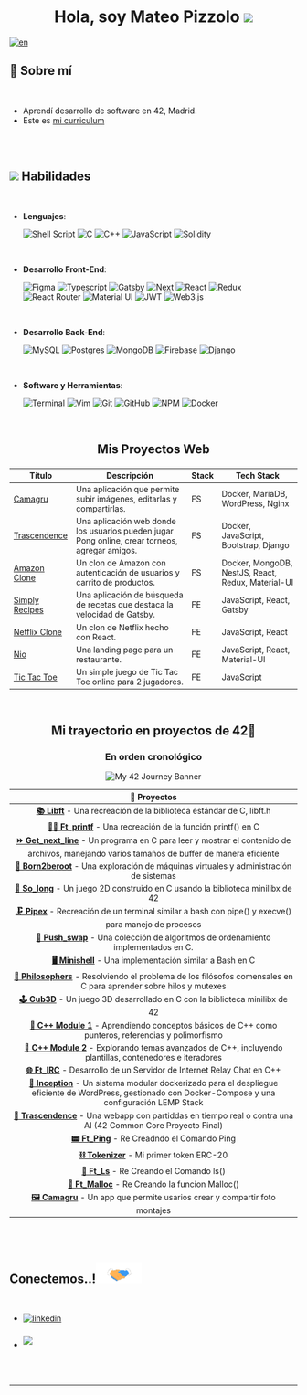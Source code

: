 
<h1 align="center"><b>Hola, soy Mateo Pizzolo </b><img src="https://media.giphy.com/media/hvRJCLFzcasrR4ia7z/giphy.gif" width="35"></h1>

[![en](https://img.shields.io/badge/lang-en-red.svg)](https://github.com/jonatasemidio/multilanguage-readme-pattern/blob/master/README.md)


## 📖 **Sobre mí**


<br>

- Aprendí desarrollo de software en 42, Madrid.
- Este es [mi curriculum](https://drive.google.com/file/d/1XAlsKB88-UvtX-eHDdb5noE7HxSTtQMt/view?usp=sharing)
<!---
- My [42 Resume](https://cv.42.fr/mpizzolo)
- Portfolio website [link](http://www.mateopizzolo.com/)
-->

<br><br>


## <img src="https://media2.giphy.com/media/QssGEmpkyEOhBCb7e1/giphy.gif?cid=ecf05e47a0n3gi1bfqntqmob8g9aid1oyj2wr3ds3mg700bl&rid=giphy.gif" width ="25"><b> Habilidades</b>
<br>

<p align="center">

- **Lenguajes**:
    
    ![Shell Script](https://img.shields.io/badge/shell_script-%23121011.svg?style=for-the-badge&logo=gnu-bash&logoColor=white)
    ![C](https://img.shields.io/badge/C%20-%232370ED.svg?style=for-the-badge&logo=c&logoColor=white)
    ![C++](https://img.shields.io/badge/c++-%2300599C.svg?style=for-the-badge&logo=c%2B%2B&logoColor=white)
    ![JavaScript](https://img.shields.io/badge/JavaScript%20-%23F7DF1E.svg?style=for-the-badge&logo=javascript&logoColor=black)
    ![Solidity](https://img.shields.io/badge/Solidity-%23363636.svg?style=for-the-badge&logo=solidity&logoColor=white)

<br>   
    
- **Desarrollo Front-End**:

   ![Figma](https://img.shields.io/badge/figma-%23F24E1E.svg?style=for-the-badge&logo=figma&logoColor=white)
   ![Typescript](https://img.shields.io/badge/TypeScript-007ACC?style=for-the-badge&logo=typescript&logoColor=white)
   ![Gatsby](https://img.shields.io/badge/Gatsby-663399?style=for-the-badge&logo=gatsby&logoColor=white)
   ![Next](https://img.shields.io/badge/Next-black?style=for-the-badge&logo=next.js&logoColor=white)
   ![React](https://img.shields.io/badge/React-20232A?style=for-the-badge&logo=react&logoColor=61DAFB)
   ![Redux](https://img.shields.io/badge/Redux-593D88?style=for-the-badge&logo=redux&logoColor=white)
   ![React Router](https://img.shields.io/badge/React_Router-CA4245?style=for-the-badge&logo=react-router&logoColor=white)
   ![Material UI](https://img.shields.io/badge/Material%20UI-007FFF?style=for-the-badge&logo=mui&logoColor=white)
   ![JWT](https://img.shields.io/badge/JWT-black?style=for-the-badge&logo=JSON%20web%20tokens)
   ![Web3.js](https://img.shields.io/badge/web3.js-F16822?style=for-the-badge&logo=web3.js&logoColor=white)

<br>

- **Desarrollo Back-End**:

  ![MySQL](https://img.shields.io/badge/mysql-%2300f.svg?style=for-the-badge&logo=mysql&logoColor=white)
  ![Postgres](https://img.shields.io/badge/postgres-%23316192.svg?style=for-the-badge&logo=postgresql&logoColor=white)
  ![MongoDB](https://img.shields.io/badge/MongoDB-%234ea94b.svg?style=for-the-badge&logo=mongodb&logoColor=white)
  ![Firebase](https://img.shields.io/badge/firebase-%23039BE5.svg?style=for-the-badge&logo=firebase)
  ![Django](https://img.shields.io/badge/django-%23092E20.svg?style=for-the-badge&logo=django&logoColor=white)


<br>

- **Software y Herramientas**:

    ![Terminal](https://img.shields.io/badge/Terminal-%23054020?style=for-the-badge&logo=gnu-bash&logoColor=white)
    ![Vim](https://img.shields.io/badge/VIM-%2311AB00.svg?style=for-the-badge&logo=vim&logoColor=white)
    ![Git](https://img.shields.io/badge/git-%23F05033.svg?style=for-the-badge&logo=git&logoColor=white)
    ![GitHub](https://img.shields.io/badge/github-%23121011.svg?style=for-the-badge&logo=github&logoColor=white)
    ![NPM](https://img.shields.io/badge/NPM-%23CB3837.svg?style=for-the-badge&logo=npm&logoColor=white)
    ![Docker](https://img.shields.io/badge/docker-%230db7ed.svg?style=for-the-badge&logo=docker&logoColor=white)

</p>


<br>


## <p align="center">Mis Proyectos Web</p>

| Título                | Descripción                                                                 | Stack | Tech Stack                        |
|-----------------------|-----------------------------------------------------------------------------|-------|-----------------------------------|
| [Camagru](https://github.com/MatPizzolo/Camagru)  | Una aplicación que permite subir imágenes, editarlas y compartirlas.                     | FS    | Docker, MariaDB, WordPress, Nginx |
| [Trascendence](https://github.com/MatPizzolo/ft_transcendence) | Una aplicación web donde los usuarios pueden jugar Pong online, crear torneos, agregar amigos. | FS    | Docker, JavaScript, Bootstrap, Django |
| [Amazon Clone](https://github.com/MatPizzolo/amazon-clone) | Un clon de Amazon con autenticación de usuarios y carrito de productos.                  | FS    | Docker, MongoDB, NestJS, React, Redux, Material-UI |
| [Simply Recipes](https://github.com/MatPizzolo/Simply-Recipes) | Una aplicación de búsqueda de recetas que destaca la velocidad de Gatsby.                | FE    | JavaScript, React, Gatsby         |
| [Netflix Clone](https://github.com/MatPizzolo/netflix-clone) | Un clon de Netflix hecho con React.                                                     | FE    | JavaScript, React                 |
| [Nio](https://github.com/MatPizzolo/Nio-Resto)          | Una landing page para un restaurante.                                                  | FE    | JavaScript, React, Material-UI    |
| [Tic Tac Toe](https://github.com/MatPizzolo/Tic-Tac-Toe) | Un simple juego de Tic Tac Toe online para 2 jugadores.                                 | FE    | JavaScript                         |





<br>

## <p align="center">Mi trayectorio en proyectos de 42🚀</p>
### <p align="center">En orden cronológico</p>

<div align="center">
  <img src="https://www.42madrid.com/wp-content/uploads/2020/04/42-Madrid-Clusters.jpg" alt="My 42 Journey Banner" width="350" height="200">

<!-- Step into my world of 42 projects, where each line of code is a stepping stone towards mastery: -->

| 🌟 Proyectos |
|:-------------------:|
| [**📚 Libft**](https://github.com/MatPizzolo/my-libft) - Una recreación de la biblioteca estándar de C, libft.h |
| [**✍🏼 Ft_printf**](https://github.com/MatPizzolo/ft_printf) - Una recreación de la función printf() en C |
| [**⏩ Get_next_line**](https://github.com/MatPizzolo/GNL) - Un programa en C para leer y mostrar el contenido de archivos, manejando varios tamaños de buffer de manera eficiente |
| [**🤖 Born2beroot**](https://github.com/MatPizzolo/born2beroot) - Una exploración de máquinas virtuales y administración de sistemas |
| [**👾 So_long**](https://github.com/MatPizzolo/Solong) -  Un juego 2D construido en C usando la biblioteca minilibx de 42  |
| [**🗜 Pipex**](https://github.com/MatPizzolo/Pipex) - Recreación de un terminal similar a bash con pipe() y execve() para manejo de procesos |
| [**🔢 Push_swap**](https://github.com/MatPizzolo/push_swap) -  Una colección de algoritmos de ordenamiento implementados en C. |
| [**🖥 Minishell**](https://github.com/MatPizzolo/minishell) - Una implementación similar a Bash en C |
| [**🍴 Philosophers**](https://github.com/MatPizzolo/philosophers) -  Resolviendo el problema de los filósofos comensales en C para aprender sobre hilos y mutexes |
| [**🕹️ Cub3D**](https://github.com/MatPizzolo/cub3d) - Un juego 3D desarrollado en C con la biblioteca minilibx de 42 |
| [**🧱 C++ Module 1**](https://github.com/MatPizzolo/cpp-modules-0-4) -  Aprendiendo conceptos básicos de C++ como punteros, referencias y polimorfismo |
| [**🧱 C++ Module 2**](https://github.com/MatPizzolo/cpp-modules-5-9) -  Explorando temas avanzados de C++, incluyendo plantillas, contenedores e iteradores |
| [**🌐 Ft_IRC**](https://github.com/MatPizzolo/ft_irc) - Desarrollo de un Servidor de Internet Relay Chat en C++ |
| [**💽 Inception**](https://github.com/MatPizzolo/Inception) - Un sistema modular dockerizado para el despliegue eficiente de WordPress, gestionado con Docker-Compose y una configuración LEMP Stack |
| [**🏓 Trascendence**](https://github.com/MatPizzolo/ft_transcendence) - Una webapp con partiddas en tiempo real o contra una AI (42 Common Core Proyecto Final) |
| [**📟 Ft_Ping**](https://github.com/MatPizzolo/ft_ping) - Re Creadndo el Comando Ping |
| [**⛓️ Tokenizer**](https://github.com/MatPizzolo/Tokenizer) - Mi primer token ERC-20 |
| [**📜 Ft_Ls**](https://github.com/MatPizzolo/ft_ls) - Re Creando el Comando ls() |
| [**🏓 Ft_Malloc**](https://github.com/MatPizzolo/ft_malloc) - Re Creando la funcion Malloc() |
| [**🖼️ Camagru**](https://github.com/MatPizzolo/Camagru) - Un app que permite usarios crear y compartir foto montajes |



</div>



<br>

<br> 

## <b> Conectemos..!</b><img src="https://github.com/0xAbdulKhalid/0xAbdulKhalid/raw/main/assets/mdImages/handshake.gif" width ="80">
<br>
<div align='left'>

<ul>

<li>
<a href="https://linkedin.com/in/mateo-pizzolo" target="_blank">
<img src="https://img.shields.io/badge/linkedin:  mateo/pizzolo-%2300acee.svg?color=405DE6&style=for-the-badge&logo=linkedin&logoColor=white" alt=linkedin style="margin-bottom: 5px;"/>
</a>
</li>

<br>

<li>
<a href="mailto:matpizzolo@gmail.com" target="_blank">
<img src="https://img.shields.io/badge/gmail:  matpizzolo-%23EA4335.svg?style=for-the-badge&logo=gmail&logoColor=white" t=mail style="margin-bottom: 5px;" />
</a>
</li>
	
</ul>
</div>
<br>
<br>


---

<br>

